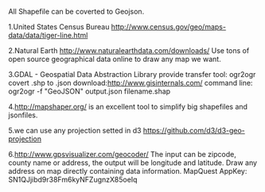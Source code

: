All Shapefile can be coverted to Geojson.

1.United States Census Bureau
http://www.census.gov/geo/maps-data/data/tiger-line.html

2.Natural Earth 
http://www.naturalearthdata.com/downloads/
Use tons of open source geographical data online to draw any map we want.

3.GDAL - Geospatial Data Abstraction Library provide transfer tool: ogr2ogr covert .shp to .json
download:http://www.gisinternals.com/
command line: ogr2ogr -f "GeoJSON" output.json filename.shap

4.http://mapshaper.org/ 
is an excellent tool to simplify big shapefiles and jsonfiles.

5.we can use any projection setted in d3
https://github.com/d3/d3-geo-projection

6.http://www.gpsvisualizer.com/geocoder/
The input can be zipcode, county name or address, the output will be longitude and latitude. Draw any address on map directly containing data information.
MapQuest AppKey: SN1QJjibd9r38Fm6kyNFZugnzX85oeIq

